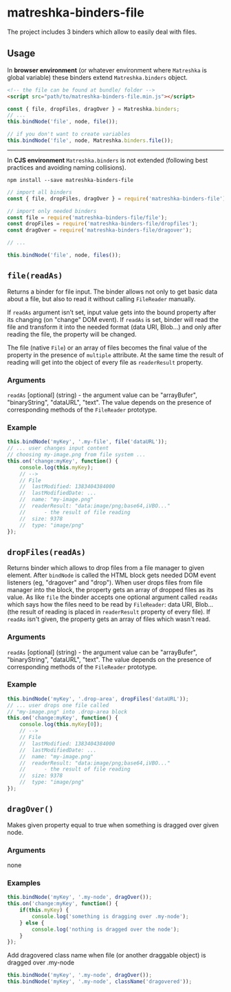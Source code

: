 # matreshka-binders-file

The project includes 3 binders which allow to easily deal with files.

## Usage
In **browser environment** (or whatever environment where ``Matreshka`` is global variable) these binders extend ``Matreshka.binders`` object.
```html
<!-- the file can be found at bundle/ folder -->
<script src="path/to/matreshka-binders-file.min.js"></script>
```

```js
const { file, dropFiles, dragOver } = Matreshka.binders;
// ...
this.bindNode('file', node, file());

// if you don't want to create variables
this.bindNode('file', node, Matreshka.binders.file());
```

-------------

In **CJS environment** ``Matreshka.binders`` is not extended (following best practices and avoiding naming collisions).

```
npm install --save matreshka-binders-file
```

```js
// import all binders
const { file, dropFiles, dragOver } = require('matreshka-binders-file');

// import only needed binders
const file = require('matreshka-binders-file/file');
const dropFiles = require('matreshka-binders-file/dropfiles');
const dragOver = require('matreshka-binders-file/dragover');

// ...

this.bindNode('file', node, files());
```

## ``file(readAs)``
Returns a binder for file input. The binder allows not only to get basic data about a file, but also to read it without calling ``FileReader`` manually.

If ``readAs`` argument isn’t set, input value gets into the bound property after its changing (on "change" DOM event). If ``readAs`` is set, binder will read the file and transform it into the needed format (data URI, Blob...) and only after reading the file, the property will be changed.

The file (native ``File``) or an array of files becomes the final value of the property in the presence of ``multiple`` attribute. At the same time the result of reading will get into the object of every file as ``readerResult`` property.

### Arguments
``readAs`` [optional] (string) - the argument value can be "arrayBufer", "binaryString", "dataURL", "text". The value depends on the presence of corresponding methods of the ``FileReader`` prototype.

### Example
```js
this.bindNode('myKey', '.my-file', file('dataURL'));
// ... user changes input content
// choosing my-image.png from file system ...
this.on('change:myKey', function() {
	console.log(this.myKey);
	// -->
	// File
	//	lastModified: 1383404384000
	//	lastModifiedDate: ...
	//	name: "my-image.png"
	//	readerResult: "data:image/png;base64,iVBO..."
	//		- the result of file reading
	//	size: 9378
	//	type: "image/png"
});
```


## ``dropFiles(readAs)``
Returns binder which allows to drop files from a file manager to given element. After ``bindNode`` is called the HTML block gets needed DOM event listeners (eg, "dragover" and "drop"). When user drops files from file manager into the block, the property gets an array of dropped files as its value. As like ``file`` the binder accepts one optional argument called ``readAs`` which says how the files need to be read by ``FileReader``: data URI, Blob... (the result of reading is placed in ``readerResult`` property of every file). If ``readAs`` isn't given, the property gets an array of files which wasn't read.

### Arguments
``readAs`` [optional] (string) - the argument value can be "arrayBufer", "binaryString", "dataURL", "text". The value depends on the presence of corresponding methods of the ``FileReader`` prototype.

### Example
```js
this.bindNode('myKey', '.drop-area', dropFiles('dataURL'));
// ... user drops one file called
// "my-image.png" into .drop-area block
this.on('change:myKey', function() {
	console.log(this.myKey[0]);
	// -->
	// File
	//	lastModified: 1383404384000
	//	lastModifiedDate: ...
	//	name: "my-image.png"
	//	readerResult: "data:image/png;base64,iVBO..."
	//		- the result of file reading
	//	size: 9378
	//	type: "image/png"
});
```

## ``dragOver()``
Makes given property equal to true when something is dragged over given node.

### Arguments
none

### Examples
```js
this.bindNode('myKey', '.my-node', dragOver());
this.on('change:myKey', function() {
	if(this.myKey) {
		console.log('something is dragging over .my-node');
	} else {
		console.log('nothing is dragged over the node');
	}
});
```
Add dragovered class name when file (or another draggable object) is dragged over .my-node

```js
this.bindNode('myKey', '.my-node', dragOver());
this.bindNode('myKey', '.my-node', className('dragovered'));
```
